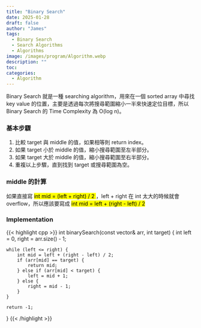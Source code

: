 ```yaml
---
title: "Binary Search"
date: 2025-01-28
draft: false
author: "James"
tags:
  - Binary Search
  - Search Algorithms
  - Algorithms
image: /images/program/Algorithm.webp
description: ""
toc: 
categories:
  - Algorithm
---
```


Binary Search 就是一種 searching algorithm，用來在一個 sorted array 中尋找 key value 的位置，主要是透過每次將搜尋範圍縮小一半來快速定位目標，所以 Binary Search 的 Time Complexity 為 O(log n)。

### **基本步驟**

1. 比較 target 與 middle 的值，如果相等則 return index。
2. 如果 target 小於 middle 的值，縮小搜尋範圍至左半部分。
3. 如果 target 大於 middle 的值，縮小搜尋範圍至右半部分。
4. 重複以上步驟，直到找到 target 或搜尋範圍為空。

### **middle 的計算**

如果直接寫 <mark> int mid = (left + right) / 2 </mark>，left + right 在 int 太大的時候就會 overflow，所以應該要寫成 <mark> int mid = left + (right - left) / 2 </mark>

### **Implementation**

{{< highlight cpp >}}
int binarySearch(const vector<int>& arr, int target) {
    int left = 0, right = arr.size() - 1;

    while (left <= right) {
        int mid = left + (right - left) / 2;
        if (arr[mid] == target) {
            return mid;
        } else if (arr[mid] < target) {
            left = mid + 1;
        } else {
            right = mid - 1;
        }
    }

    return -1;
}
{{< /highlight >}}


